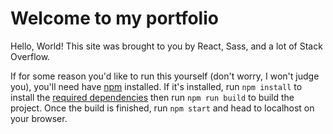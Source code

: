 # Welcome to my portfolio
Hello, World! This site was brought to you by React, Sass, and a lot of Stack Overflow.

If for some reason you'd like to run this yourself (don't worry, I won't judge you), you'll need have [npm](https://www.npmjs.com/) installed. If it's installed, run `npm install` to install the [required dependencies](https://github.com/ctcuff/ctcuff.github.io/blob/develop/package.json#L6) then run `npm run build` to build the project. Once the build is finished, run `npm start` and head to localhost on your browser.
